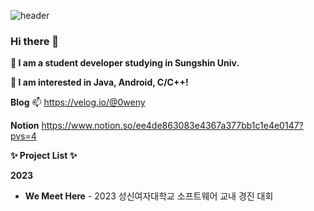 ![header](https://capsule-render.vercel.app/api?type=wave&color=auto&height=300&section=header&text=0weny&fontSize=70)

### Hi there 👋
**🌱 I am a student developer studying in Sungshin Univ.**

**🙈 I am interested in Java, Android, C/C++!**

**Blog**
📫 https://velog.io/@0weny


**Notion**
https://www.notion.so/ee4de863083e4367a377bb1c1e4e0147?pvs=4

**✨ Project List ✨**

**2023**
* **We Meet Here** - 2023 성신여자대학교 소프트웨어 교내 경진 대회 






<!--
**0weny/0weny** is a ✨ _special_ ✨ repository because its `README.md` (this file) appears on your GitHub profile.

Here are some ideas to get you started:

- 🔭 I’m currently working on ...
- 🌱 I’m currently learning ...
- 👯 I’m looking to collaborate on ...
- 🤔 I’m looking for help with ...
- 💬 Ask me about ...
- 📫 How to reach me: ...
- 😄 Pronouns: ...
- ⚡ Fun fact: ...
-->
